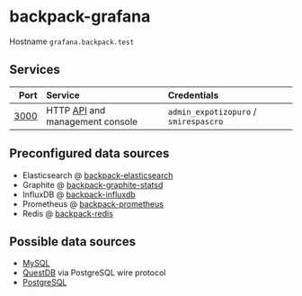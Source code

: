 # backpack-grafana

Hostname `grafana.backpack.test`

## Services

| Port | Service | Credentials
| ---: | :------ | :----------
| [3000](http://grafana.backpack.test:3000) | HTTP [API](https://grafana.com/docs/grafana/latest/http_api/) and management console | `admin_expotizopuro` / `smirespascro`

## Preconfigured data sources

- Elasticsearch @ [backpack-elasticsearch](../elastic/elasticsearch)
- Graphite @ [backpack-graphite-statsd](../graphite-statsd)
- InfluxDB @ [backpack-influxdb](../influxdata/v1/influxdb)
- Prometheus @ [backpack-prometheus](../prometheus/prometheus)
- Redis @ [backpack-redis](../redis)

## Possible data sources

- [MySQL](../databases/mysql)
- [QuestDB](../databases/questdb) via PostgreSQL wire protocol
- [PostgreSQL](../databases/postgresql)
